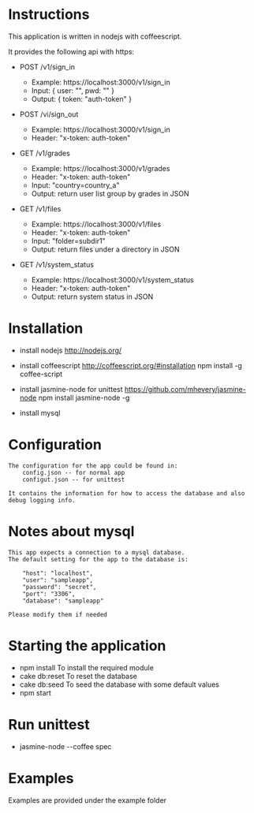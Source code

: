 # Instructions

This application is written in nodejs with coffeescript.

It provides the following api with https:

* POST /v1/sign_in
  * Example: https://localhost:3000/v1/sign_in
  * Input: { user: "", pwd: "" }
  * Output: { token: "auth-token" }

* POST /vi/sign_out
  * Example: https://localhost:3000/v1/sign_in
  * Header: "x-token: auth-token"

* GET /v1/grades
  * Example: https://localhost:3000/v1/grades
  * Header: "x-token: auth-token"
  * Input: "country=country_a"
  * Output: return user list group by grades in JSON

* GET /v1/files
  * Example: https://localhost:3000/v1/files
  * Header: "x-token: auth-token"
  * Input: "folder=subdir1"
  * Output: return files under a directory in JSON

* GET /v1/system_status
  * Example: https://localhost:3000/v1/system_status
  * Header: "x-token: auth-token"
  * Output: return system status in JSON

# Installation

* install nodejs 
    http://nodejs.org/

* install coffeescript
    http://coffeescript.org/#installation
    npm install -g coffee-script

* install jasmine-node for unittest
    https://github.com/mhevery/jasmine-node
    npm install jasmine-node -g

* install mysql 

# Configuration
    The configuration for the app could be found in:
        config.json -- for normal app
        configut.json -- for unittest

    It contains the information for how to access the database and also debug logging info.

# Notes about mysql
    This app expects a connection to a mysql database.
    The default setting for the app to the database is:
        
        "host": "localhost",
        "user": "sampleapp", 
        "password": "secret",
        "port": "3306",
        "database": "sampleapp"

    Please modify them if needed

# Starting the application
* npm install 
    To install the required module
* cake db:reset
    To reset the database
* cake db:seed
    To seed the database with some default values
* npm start

# Run unittest
* jasmine-node --coffee spec

# Examples
  Examples are provided under the example folder

